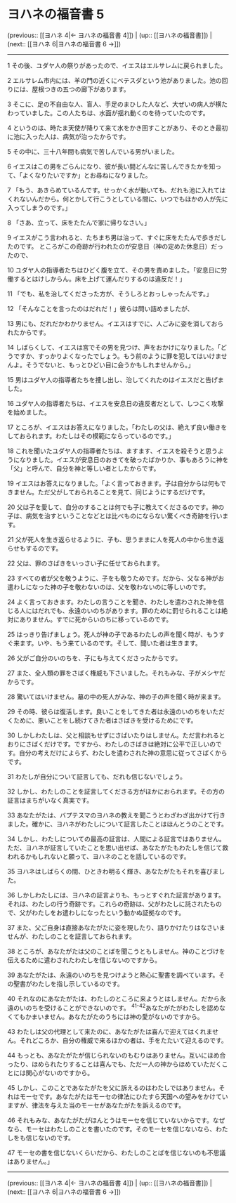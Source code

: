 # ヨハネの福音書 5

(previous:: [[ヨハネ 4|← ヨハネの福音書 4]]) | (up:: [[ヨハネの福音書]]) | (next:: [[ヨハネ 6|ヨハネの福音書 6 →]])

***


1 その後、ユダヤ人の祭りがあったので、イエスはエルサレムに戻られました。 

2 エルサレム市内には、羊の門の近くにベテスダという池がありました。池の回りには、屋根つきの五つの廊下があります。 

3 そこに、足の不自由な人、盲人、手足のまひした人など、大ぜいの病人が横たわっていました。この人たちは、水面が揺れ動くのを待っていたのです。 

4 というのは、時たま天使が降りて来て水をかき回すことがあり、そのとき最初に池に入った人は、病気が治ったからです。 

5 その中に、三十八年間も病気で苦しんでいる男がいました。 

6 イエスはこの男をごらんになり、彼が長い間どんなに苦しんできたかを知って、「よくなりたいですか」とお尋ねになりました。 

7 「もう、あきらめているんです。せっかく水が動いても、だれも池に入れてはくれないんだから。何とかして行こうとしている間に、いつでもほかの人が先に入ってしまうのです。」 

8 「さあ、立って、床をたたんで家に帰りなさい。」 

9 イエスがこう言われると、たちまち男は治って、すぐに床をたたんで歩きだしたのです。 ところがこの奇跡が行われたのが安息日（神の定めた休息日）だったので、 

10 ユダヤ人の指導者たちはひどく腹を立て、その男を責めました。「安息日に労働するとはけしからん。床を上げて運んだりするのは違反だ！」 

11 「でも、私を治してくださった方が、そうしろとおっしゃったんです。」 

12 「そんなことを言ったのはだれだ！」彼らは問い詰めましたが、 

13 男にも、だれだかわかりません。イエスはすでに、人ごみに姿を消しておられたからです。 

14 しばらくして、イエスは宮でその男を見つけ、声をおかけになりました。「どうですか、すっかりよくなったでしょう。もう前のように罪を犯してはいけませんよ。そうでないと、もっとひどい目に会うかもしれませんから。」 

15 男はユダヤ人の指導者たちを捜し出し、治してくれたのはイエスだと告げました。 

16 ユダヤ人の指導者たちは、イエスを安息日の違反者だとして、しつこく攻撃を始めました。 

17 ところが、イエスはお答えになりました。「わたしの父は、絶えず良い働きをしておられます。わたしはその模範にならっているのです。」 

18 これを聞いたユダヤ人の指導者たちは、ますます、イエスを殺そうと思うようになりました。イエスが安息日のおきてを破ったばかりか、事もあろうに神を「父」と呼んで、自分を神と等しい者としたからです。 

19 イエスはお答えになりました。「よく言っておきます。子は自分からは何もできません。ただ父がしておられることを見て、同じようにするだけです。 

20 父は子を愛して、自分のすることは何でも子に教えてくださるのです。神の子は、病気を治すということなどとは比べものにならない驚くべき奇跡を行います。 

21 父が死人を生き返らせるように、子も、思うままに人を死人の中から生き返らせもするのです。 

22 父は、罪のさばきをいっさい子に任せておられます。 

23 すべての者が父を敬うように、子をも敬うためです。だから、父なる神がお遣わしになった神の子を敬わないのは、父を敬わないのに等しいのです。 

24 よく言っておきます。わたしの言うことを聞き、わたしを遣わされた神を信じる人にはだれでも、永遠のいのちがあります。罪のために罰せられることは絶対にありません。すでに死からいのちに移っているのです。 

25 はっきり告げましょう。死人が神の子であるわたしの声を聞く時が、もうすぐ来ます。いや、もう来ているのです。そして、聞いた者は生きます。 

26 父がご自分のいのちを、子にも与えてくださったからです。 

27 また、全人類の罪をさばく権威も下さいました。それもみな、子がメシヤだからです。 

28 驚いてはいけません。墓の中の死人がみな、神の子の声を聞く時が来ます。 

29 その時、彼らは復活します。良いことをしてきた者は永遠のいのちをいただくために、悪いことをし続けてきた者はさばきを受けるためにです。 

30 しかしわたしは、父と相談もせずにさばいたりはしません。ただ言われるとおりにさばくだけです。ですから、わたしのさばきは絶対に公平で正しいのです。自分の考えだけによらず、わたしを遣わされた神の意思に従ってさばくからです。 

31 わたしが自分について証言しても、だれも信じないでしょう。 

32 しかし、わたしのことを証言してくださる方がほかにおられます。その方の証言はまちがいなく真実です。 

33 あなたがたは、バプテスマのヨハネの教えを聞こうとわざわざ出かけて行きました。確かに、ヨハネがわたしについて証言したことはほんとうのことです。 

34 しかし、わたしについての最高の証言は、人間による証言ではありません。ただ、ヨハネが証言していたことを思い出せば、あなたがたもわたしを信じて救われるかもしれないと願って、ヨハネのことを話しているのです。 

35 ヨハネはしばらくの間、ひときわ明るく輝き、あなたがたもそれを喜びました。 

36 しかしわたしには、ヨハネの証言よりも、もっとすぐれた証言があります。それは、わたしの行う奇跡です。これらの奇跡は、父がわたしに託されたもので、父がわたしをお遣わしになったという動かぬ証拠なのです。 

37 また、父ご自身は直接あなたがたに姿を現したり、語りかけたりはなさいませんが、わたしのことを証言しておられます。 

38 ところが、あなたがたは父のことばを聞こうともしません。神のことづけを伝えるために遣わされたわたしを信じないのですから。 

39 あなたがたは、永遠のいのちを見つけようと熱心に聖書を調べています。その聖書がわたしを指し示しているのです。 

40 それなのにあなたがたは、わたしのところに来ようとはしません。だから永遠のいのちを受けることができないのです。 <sup class="versenum">41-42</sup>あなたがたがわたしを認めなくてもかまいません。あなたがたのうちには神の愛がないのですから。 

43 わたしは父の代理として来たのに、あなたがたは喜んで迎えてはくれません。それどころか、自分の権威で来るほかの者は、手をたたいて迎えるのです。 

44 もっとも、あなたがたが信じられないのもむりはありません。互いにほめ合ったり、ほめられたりすることは喜んでも、ただ一人の神からほめていただくことには関心がないのですから。 

45 しかし、このことであなたがたを父に訴えるのはわたしではありません。それはモーセです。あなたがたはモーセの律法にひたすら天国への望みをかけていますが、律法を与えた当のモーセがあなたがたを訴えるのです。 

46 それもみな、あなたがたがほんとうはモーセを信じていないからです。なぜなら、モーセはわたしのことを書いたのです。そのモーセを信じないなら、わたしをも信じないのです。 

47 モーセの書を信じないくらいだから、わたしのことばを信じないのも不思議はありません。」

***

(previous:: [[ヨハネ 4|← ヨハネの福音書 4]]) | (up:: [[ヨハネの福音書]]) | (next:: [[ヨハネ 6|ヨハネの福音書 6 →]])
